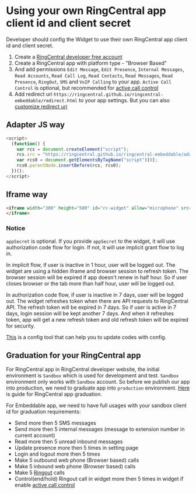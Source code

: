 # Using your own RingCentral app client id and client secret

Developer should config the Widget to use their own RingCentral app client id and client secret.

1. Create a [RingCentral developer free account](https://developer.ringcentral.com)
2. Create a RingCentral app with platform type - "Browser Based"
3. And add permissions `Edit Message`, `Edit Presence`, `Internal Messages`, `Read Accounts`, `Read Call Log`, `Read Contacts`, `Read Messages`, `Read Presence`, `RingOut`, `SMS` and `VoIP Calling` to your app. `Active Call Control` is optional, but recommended for [active call control](disable-features.md#enable-active-call-control-feature)
4. Add redirect uri `https://ringcentral.github.io/ringcentral-embeddable/redirect.html` to your app settings. But you can also [customize redirect uri](customize-redirect-uri.md)

## Adapter JS way

```js
<script>
  (function() {
    var rcs = document.createElement("script");
    rcs.src = "https://ringcentral.github.io/ringcentral-embeddable/adapter.js?appKey=your_app_client_id&appSecret=your_app_client_secret&appServer=https://platform.devtest.ringcentral.com";
    var rcs0 = document.getElementsByTagName("script")[0];
    rcs0.parentNode.insertBefore(rcs, rcs0);
  })();
</script>
```

## Iframe way

```html
<iframe width="300" height="500" id="rc-widget" allow="microphone" src="https://ringcentral.github.io/ringcentral-embeddable/app.html?appKey=your_app_client_id&appSecret=your_app_client_secret&appServer=https://platform.devtest.ringcentral.com">
</iframe>
```

### Notice

`appSecret` is optional. If you provide `appSecret` to the widget, it will use authorization code flow for login. If not, it will use implicit grant flow to log in. 

In implicit flow, if user is inactive in 1 hour, user will be logged out. The widget are using a hidden iframe and browser session to refresh token. The browser session will be expired if app doesn't renew in half hour. So if user closes browser or the tab more than half hour, user will be logged out.

In authorization code flow, if user is inactive in 7 days, user will be logged out. The widget refreshes token when there are API requests to RingCentral API. The refresh token will be expired in 7 days. So if user is active in 7 days, login session will be kept another 7 days. And when it refreshes token, app will get a new refresh token and old refresh token will be expired for security.

[This](https://ringcentral.github.io/ringcentral-embeddable/) is a config tool that can help you to update codes with config.

## Graduation for your RingCentral app

For RingCentral app in RingCentral developer website, the initial environment is `Sandbox` which is used for development and test. `Sandbox` environment only works with `Sandbox` account. So before we publish our app into production, we need to graduate app into `production` environment. [Here](https://developers.ringcentral.com/guide/basics/production) is guide for RingCentral app graduation.

For Embeddable app, we need to have full usages with your sandbox client id for graduation requirements:

* Send more then 5 SMS messages
* Send more then 5 internal messages (message to extension number in current account)
* Read more then 5 unread inbound messages
* Update presence more then 5 times in setting page
* Login and logout more then 5 times
* Make 5 outbound web phone (Browser based) calls
* Make 5 inbound web phone (Browser based) calls
* Make 5 [Ringout](interact-with-calling-settings.md#interact-with-calling-settings) calls
* Control(end/hold) Ringout call in widget more then 5 times in widget if enable [active call control](disable-features.md#enable-active-call-control-feature)
